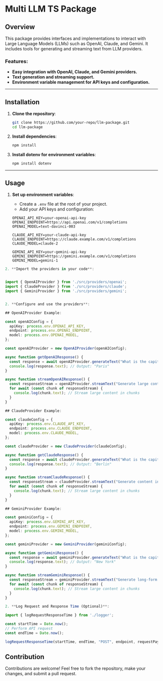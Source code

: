 # Multi LLM TS Package

## Overview

This package provides interfaces and implementations to interact with Large Language Models (LLMs) such as OpenAI, Claude, and Gemini. It includes tools for generating and streaming text from LLM providers.

### Features:
- **Easy integration with OpenAI, Claude, and Gemini providers.**
- **Text generation and streaming support.**
- **Environment variable management for API keys and configuration.**

---

## Installation

1. **Clone the repository**:

    ```bash
    git clone https://github.com/your-repo/llm-package.git
    cd llm-package
    ```

2. **Install dependencies**:

    ```bash
    npm install
    ```

3. **Install dotenv for environment variables**:

    ```bash
    npm install dotenv
    ```

---

## Usage

1. **Set up environment variables**:
   - Create a `.env` file at the root of your project.
   - Add your API keys and configuration:

   ```env
   OPENAI_API_KEY=your-openai-api-key
   OPENAI_ENDPOINT=https://api.openai.com/v1/completions
   OPENAI_MODEL=text-davinci-003

   CLAUDE_API_KEY=your-claude-api-key
   CLAUDE_ENDPOINT=https://claude.example.com/v1/completions
   CLAUDE_MODEL=claude-2

   GEMINI_API_KEY=your-gemini-api-key
   GEMINI_ENDPOINT=https://gemini.example.com/v1/completions
   GEMINI_MODEL=gemini-1

```typescript
2. **Import the providers in your code**:


import { OpenAIProvider } from './src/providers/openai';
import { ClaudeProvider } from './src/providers/claude';
import { GeminiProvider } from './src/providers/gemini';


2. **Configure and use the providers**:

## OpenAIProvider Example:

const openAIConfig = {
  apiKey: process.env.OPENAI_API_KEY,
  endpoint: process.env.OPENAI_ENDPOINT,
  model: process.env.OPENAI_MODEL,
};

const openAIProvider = new OpenAIProvider(openAIConfig);

async function getOpenAIResponse() {
  const response = await openAIProvider.generateText("What is the capital of France?");
  console.log(response.text); // Output: "Paris"
}

async function streamOpenAIResponse() {
  const responseStream = openAIProvider.streamText("Generate large content...");
  for await (const chunk of responseStream) {
    console.log(chunk.text); // Stream large content in chunks
  }
}

## ClaudeProvider Example:

const claudeConfig = {
  apiKey: process.env.CLAUDE_API_KEY,
  endpoint: process.env.CLAUDE_ENDPOINT,
  model: process.env.CLAUDE_MODEL,
};

const claudeProvider = new ClaudeProvider(claudeConfig);

async function getClaudeResponse() {
  const response = await claudeProvider.generateText("What is the capital of Germany?");
  console.log(response.text); // Output: "Berlin"
}

async function streamClaudeResponse() {
  const responseStream = claudeProvider.streamText("Generate content in chunks...");
  for await (const chunk of responseStream) {
    console.log(chunk.text); // Stream large content in chunks
  }
}

## GeminiProvider Example:

const geminiConfig = {
  apiKey: process.env.GEMINI_API_KEY,
  endpoint: process.env.GEMINI_ENDPOINT,
  model: process.env.GEMINI_MODEL,
};

const geminiProvider = new GeminiProvider(geminiConfig);

async function getGeminiResponse() {
  const response = await geminiProvider.generateText("What is the capital of the United States?");
  console.log(response.text); // Output: "New York"
}

async function streamGeminiResponse() {
  const responseStream = geminiProvider.streamText("Generate long-form content...");
  for await (const chunk of responseStream) {
    console.log(chunk.text); // Stream large content in chunks
  }
}

2. **Log Request and Response Time (Optional)**:

import { logRequestResponseTime } from './logger';

const startTime = Date.now();
// Perform API request
const endTime = Date.now();

logRequestResponseTime(startTime, endTime, "POST", endpoint, requestPayload, responseData);
```
## Contribution

Contributions are welcome! Feel free to fork the repository, make your changes, and submit a pull request.